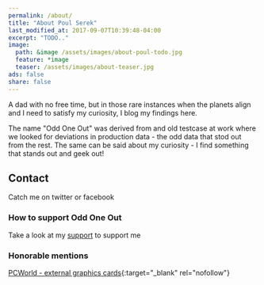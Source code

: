 ```yaml
---
permalink: /about/
title: "About Poul Serek"
last_modified_at: 2017-09-07T10:39:48-04:00
excerpt: "TODO.."
image:
  path: &image /assets/images/about-poul-todo.jpg
  feature: *image
  teaser: /assets/images/about-teaser.jpg
ads: false
share: false
---
```


A dad with no free time, but in those rare instances when the planets align and I need to satisfy my curiosity, I blog my findings here.

The name "Odd One Out" was derived from and old testcase at work where we looked for deviations in production data - the odd data that stod out from the rest. The same can be said about my curiosity - I find something that stands out and geek out!

## Contact
Catch me on twitter or facebook

### How to support Odd One Out
Take a look at my [support](/support) to support me

### Honorable mentions

[PCWorld - external graphics cards](http://web.archive.org/web/20161119061302/https://www.pcworld.com/article/2984716/laptop-computers/how-to-transform-your-laptop-into-a-gaming-powerhouse-with-an-external-graphics-card.html?page=2){:target="_blank" rel="nofollow"}
